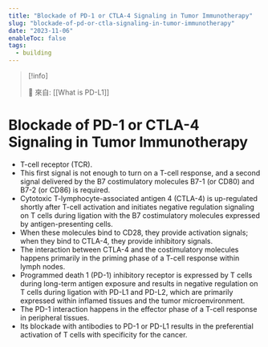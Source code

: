 ```yaml
---
title: "Blockade of PD-1 or CTLA-4 Signaling in Tumor Immunotherapy"
slug: "blockade-of-pd-or-ctla-signaling-in-tumor-immunotherapy"
date: "2023-11-06"
enableToc: false
tags:
  - building
---
```


> [!info]
>
> 🌱 來自: [[What is PD-L1]]

# Blockade of PD-1 or CTLA-4 Signaling in Tumor Immunotherapy

- T-cell receptor (TCR).
- This first signal is not enough to turn on a T-cell response, and a second signal delivered by the B7 costimulatory molecules B7-1 (or CD80) and B7-2 (or CD86) is required.
- Cytotoxic T-lymphocyte-associated antigen 4 (CTLA-4) is up-regulated shortly after T-cell activation and initiates negative regulation signaling on T cells during ligation with the B7 costimulatory molecules expressed by antigen-presenting cells.
- When these molecules bind to CD28, they provide activation signals; when they bind to CTLA-4, they provide inhibitory signals.
- The interaction between CTLA-4 and the costimulatory molecules happens primarily in the priming phase of a T-cell response within lymph nodes.
- Programmed death 1 (PD-1) inhibitory receptor is expressed by T cells during long-term antigen exposure and results in negative regulation on T cells during ligation with PD-L1 and PD-L2, which are primarily expressed within inflamed tissues and the tumor microenvironment.
- The PD-1 interaction happens in the effector phase of a T-cell response in peripheral tissues.
- Its blockade with antibodies to PD-1 or PD-L1 results in the preferential activation of T cells with specificity for the cancer.

